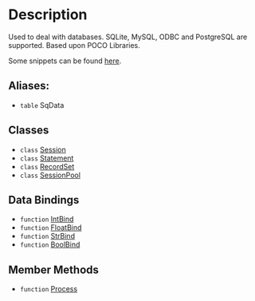 # Description

Used to deal with databases. SQLite, MySQL, ODBC and PostgreSQL are supported. Based upon POCO Libraries.

Some snippets can be found [here](https://github.com/VCMP-SqMod/SqMod-Snippets/tree/main/SqData).

## Aliases:

* `table` SqData

## Classes

* `class` [Session](Classes/SqData.Session)
* `class` [Statement](Classes/SqData.Statement)
* `class` [RecordSet](Classes/SqData.RecordSet)
* `class` [SessionPool](Classes/SqData.SessionPool)

## Data Bindings

* `function` [IntBind](Functions/SqData.IntBind)
* `function` [FloatBind](Functions/SqData.FloatBind)
* `function` [StrBind](Functions/SqData.StrBind)
* `function` [BoolBind](Functions/SqData.BoolBind)

## Member Methods

* `function` [Process](Functions/SqData.Process)
